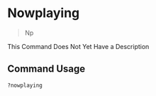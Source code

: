 # Nowplaying
> Np

This Command Does Not Yet Have a Description

## Command Usage
```
?nowplaying 
```